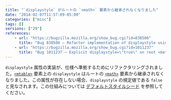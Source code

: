 ```yaml
---
title: "`displaystyle` がルートの `<math>` 要素から継承されなくなりました"
date: "2014-02-07T11:57:09-05:00"
categories: ["misc"]
tags: []
versions: ["29"]
references:
    - url: "https://bugzilla.mozilla.org/show_bug.cgi?id=838506"
      title: "Bug 838506 – Refactor implementation of displaystyle using a -moz-display-style property"
    - url: "https://bugzilla.mozilla.org/show_bug.cgi?id=1011237"
      title: "Bug 1011237 – Explicit displaystyle=\"true\" on root <math> element is not inherited"
---
```

`displaystyle` 属性の実装が、仕様へ準拠するためにリファクタリングされました。[`<mtable>`](https://developer.mozilla.org/docs/Web/MathML/Element/mtable) 要素上の `displaystyle` はルートの [`<math>`](https://developer.mozilla.org/docs/Web/MathML/Element/math) 要素から継承されなくなりました。この属性が存在しない場合、`displaystyle` の規定値である `false` と見なされます。この仕組みについては [デフォルトスタイルシード](https://dxr.mozilla.org/mozilla-release/source/layout/mathml/mathml.css) を参照してください。
